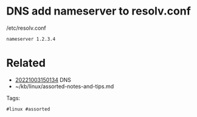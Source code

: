 # DNS add nameserver to resolv.conf
/etc/resolv.conf
```
nameserver 1.2.3.4
```

# Related

- [20221003150134](/zet/20221003150134/README.md) DNS
- ~/kb/linux/assorted-notes-and-tips.md

Tags:

    #linux #assorted 
